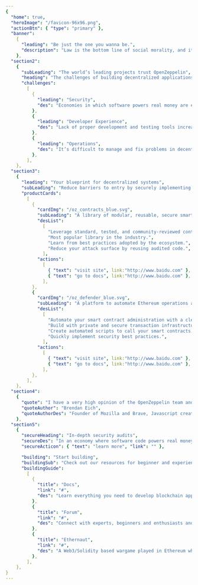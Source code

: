 ```yaml
---
{
  "home": true,
  "heroImage": "/favicon-96x96.png",
  "actionBtn": { "type": "primary" },
  "banner":
    {
      "leading": "Be just the one you wanna be.",
      "description": "Law is the bottom line of social morality, and it is to solve the most basic and superficial problems. It do not solve the fundamental problems of culture, the problems of culture can only be solved by the awakening of culture."
    },
  "section2":
    {
      "subLeading": "The world’s leading projects trust OpenZeppelin",
      "heading": "The challenges of building decentralized applications",
      "challenges":
        [
          {
            "leading": "Security",
            "des": "Economies in which software powers real money are exposed to hacks and attacks.",
          },
          {
            "leading": "Developer Experience",
            "des": "Lack of proper development and testing tools increases programming errors greatly.",
          },
          {
            "leading": "Operations",
            "des": "It’s difficult to manage and fix problems in decentralized systems once they're deployed.",
          },
        ],
    },
  "section3":
    {
      "leading": "Your blueprint for decentralized systems",
      "subLeading": "Reduce barriers to entry by securely implementing blockchain-based technologies, using standard developer tools and platforms.",
      "productCards":
        [
          {
            "cardImg": "/oz_contracts_blue.svg",
            "subLeading": "A library of modular, reusable, secure smart contracts for the Ethereum network, written in Solidity.",
            "desList":
              [
                "Leverage standard, tested, and community-reviewed contracts.",
                "Most popular library in the industry.",
                "Learn from best practices adopted by the ecosystem.",
                "Reduce your attack surface by reusing audited code.",
              ],
            "actions":
              [
                { "text": "visit site", link:"http://www.baidu.com" },
                { "text": "go to docs", link:"http://www.baidu.com" },
              ],
          },
          {
            "cardImg": "/oz_defender_blue.svg",
            "subLeading": "A platform to automate Ethereum operations and deliver high-quality products faster.",
            "desList":
              [
                "Automate your smart contract administration with a clean UI.",
                "Build with private and secure transaction infrastructure.",
                "Create automated scripts to call your smart contracts.",
                "Quickly implement security best practices.",
              ],
            "actions":
              [
                { "text": "visit site", link:"http://www.baidu.com" },
                { "text": "go to docs", link:"http://www.baidu.com" },
              ],
          },
        ],
    },
  "section4":
    {
      "quote": "I have a very high opinion of the OpenZeppelin team and their work",
      "quoteAuthor": "Brendan Eich",
      "quoteAuthorDes": "Founder of Mozilla and Brave, Javascript creator.",
    },
  "section5":
    {
      "secureHeading": "In-depth security audits",
      "secureDes": "In an economy where software code powers real money, security is a top priority. We specialize in auditing in high-impact decentralized systems.",
      "secureActicon": { "text": "learn more", "link": "" },

      "building": "Start building",
      "buildingSub": "Check out our resources for beginner and experienced smart contracts and blockchain developers.",
      "buildingGuide":
        [
          {
            "title": "Docs",
            "link": "#",
            "des": "Learn everything you need to develop blockchain applications through a complete set of guides and tutorials.",
          },
          {
            "title": "Forum",
            "link": "#",
            "des": "Connect with experts, beginners and enthusiasts and discuss about blockchain development, security, design patterns and best practices.",
          },
          {
            "title": "Ethernaut",
            "link": "#",
            "des": "A Web3/Solidity based wargame played in Ethereum where each level is a smart contract that needs to be hacked.",
          },
        ],
    },
}
---
```

